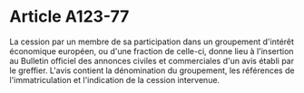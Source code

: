 # Article A123-77

La cession par un membre de sa participation dans un groupement d'intérêt économique européen, ou d'une fraction de celle-ci, donne lieu à l'insertion au Bulletin officiel des annonces civiles et commerciales d'un avis établi par le greffier. L'avis contient la dénomination du groupement, les références de l'immatriculation et l'indication de la cession intervenue.

